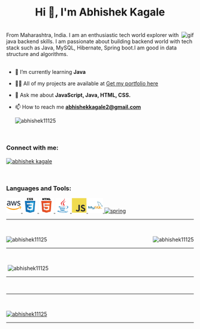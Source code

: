 <h1 align="center">Hi 👋, I'm Abhishek Kagale</h1>
<br/>
<img align="right" src="https://servreality.com/wp-content/uploads/2020/07/Scala.gif" alt="gif" />
From Maharashtra, India. I am an enthusiastic tech world explorer with java backend skills. I am passionate about building backend world with tech stack such as Java, MySQL, Hibernate, Spring boot.I am good in data structure and algorithms.
<br />
<br />

- 🌱 I’m currently learning **Java**

- 👨‍💻 All of my projects are available at [Get my portfolio here](https://abhishek11125.github.io/)

- 💬 Ask me about **JavaScript, Java, HTML, CSS.**

- 📫 How to reach me **abhishekkagale2@gmail.com**
  <br />
  <p align="left"> <img src="https://komarev.com/ghpvc/?username=abhishek11125&label=Profile%20views&color=0e75b6&style=flat" alt="abhishek11125" /> </p>
  <br />

<h3 align="left">Connect with me:</h3>
<p align="left">
<a href="https://linkedin.com/in/abhishek kagale" target="blank"><img align="center" src="https://raw.githubusercontent.com/rahuldkjain/github-profile-readme-generator/master/src/images/icons/Social/linked-in-alt.svg" alt="abhishek kagale" height="30" width="40" /></a>
</p>
<br />

<h3 align="left">Languages and Tools:</h3>
<p align="left"> <a href="https://aws.amazon.com" target="_blank" rel="noreferrer"> <img src="https://raw.githubusercontent.com/devicons/devicon/master/icons/amazonwebservices/amazonwebservices-original-wordmark.svg" alt="aws" width="40" height="40"/> </a> <a href="https://www.w3schools.com/css/" target="_blank" rel="noreferrer"> <img src="https://raw.githubusercontent.com/devicons/devicon/master/icons/css3/css3-original-wordmark.svg" alt="css3" width="40" height="40"/> </a> <a href="https://www.w3.org/html/" target="_blank" rel="noreferrer"> <img src="https://raw.githubusercontent.com/devicons/devicon/master/icons/html5/html5-original-wordmark.svg" alt="html5" width="40" height="40"/> </a> <a href="https://www.java.com" target="_blank" rel="noreferrer"> <img src="https://raw.githubusercontent.com/devicons/devicon/master/icons/java/java-original.svg" alt="java" width="40" height="40"/> </a> <a href="https://developer.mozilla.org/en-US/docs/Web/JavaScript" target="_blank" rel="noreferrer"> <img src="https://raw.githubusercontent.com/devicons/devicon/master/icons/javascript/javascript-original.svg" alt="javascript" width="40" height="40"/> </a> <a href="https://www.mysql.com/" target="_blank" rel="noreferrer"> <img src="https://raw.githubusercontent.com/devicons/devicon/master/icons/mysql/mysql-original-wordmark.svg" alt="mysql" width="40" height="40"/> </a> <a href="https://spring.io/" target="_blank" rel="noreferrer"> <img src="https://www.vectorlogo.zone/logos/springio/springio-icon.svg" alt="spring" width="40" height="40"/> </a> </p>
<hr/>
<br />

<p align="left" ><img src="https://github-readme-stats.vercel.app/api/top-langs?username=abhishek11125&show_icons=true&locale=en&layout=compact" alt="abhishek11125"/> <img align="right"style="max-width:40%" src="https://github-readme-streak-stats.herokuapp.com/?user=abhishek11125&" alt="abhishek11125" /></p>
<hr/>
<br />
<p align="left">&nbsp;<img  src="https://github-readme-stats.vercel.app/api?username=abhishek11125&show_icons=true&locale=en" alt="abhishek11125" /></p>
<hr/>
<br />

<hr/>
<br />
<p align="left"> <a href="https://github.com/ryo-ma/github-profile-trophy"><img src="https://github-profile-trophy.vercel.app/?username=abhishek11125" alt="abhishek11125" /></a> </p>
<hr/>

